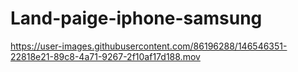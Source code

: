 # Land-paige-iphone-samsung



https://user-images.githubusercontent.com/86196288/146546351-22818e21-89c8-4a71-9267-2f10af17d188.mov

